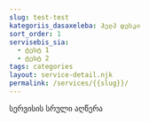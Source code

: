 ```yaml
---
slug: test-test
kategoriis_dasaxeleba: ჰელპ დესკი
sort_order: 1
servisebis_sia:
  - ტესტ 1
  - ტესტ 2
tags: categories
layout: service-detail.njk
permalink: /services/{{slug}}/
---
```

სერვისის სრული აღწერა
